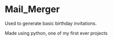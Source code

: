 # Mail_Merger
Used to generate basic birthday invitations.

Made using python, one of my first ever projects

